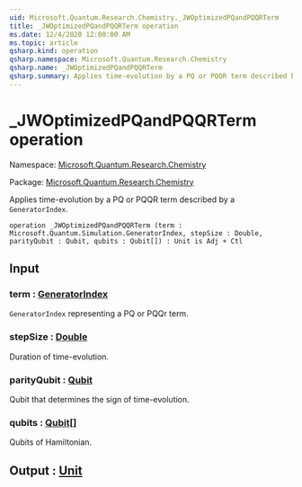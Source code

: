 ```yaml
---
uid: Microsoft.Quantum.Research.Chemistry._JWOptimizedPQandPQQRTerm
title: _JWOptimizedPQandPQQRTerm operation
ms.date: 12/4/2020 12:00:00 AM
ms.topic: article
qsharp.kind: operation
qsharp.namespace: Microsoft.Quantum.Research.Chemistry
qsharp.name: _JWOptimizedPQandPQQRTerm
qsharp.summary: Applies time-evolution by a PQ or PQQR term described by a `GeneratorIndex`.
---
```


# _JWOptimizedPQandPQQRTerm operation

Namespace: [Microsoft.Quantum.Research.Chemistry](xref:Microsoft.Quantum.Research.Chemistry)

Package: [Microsoft.Quantum.Research.Chemistry](https://nuget.org/packages/Microsoft.Quantum.Research.Chemistry)


Applies time-evolution by a PQ or PQQR term described by a `GeneratorIndex`.

```qsharp
operation _JWOptimizedPQandPQQRTerm (term : Microsoft.Quantum.Simulation.GeneratorIndex, stepSize : Double, parityQubit : Qubit, qubits : Qubit[]) : Unit is Adj + Ctl
```


## Input

### term : [GeneratorIndex](xref:Microsoft.Quantum.Simulation.GeneratorIndex)

`GeneratorIndex` representing a PQ or PQQr term.


### stepSize : [Double](xref:microsoft.quantum.lang-ref.double)

Duration of time-evolution.


### parityQubit : [Qubit](xref:microsoft.quantum.lang-ref.qubit)

Qubit that determines the sign of time-evolution.


### qubits : [Qubit](xref:microsoft.quantum.lang-ref.qubit)[]

Qubits of Hamiltonian.



## Output : [Unit](xref:microsoft.quantum.lang-ref.unit)

